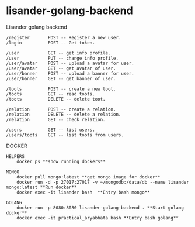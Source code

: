 # lisander-golang-backend
Lisander golang backend

    /register       POST -- Register a new user.
    /login          POST -- Get token.

    /user           GET -- get info profile.
    /user           PUT -- change info profile.
    /user/avatar    POST -- upload a avatar for user.
    /user/avatar    GET -- get avatar of user.
    /user/banner    POST -- upload a banner for user.
    /user/banner    GET -- get banner of user.

    /toots          POST -- create a new toot.
    /toots          GET -- read toots.
    /toots          DELETE -- delete toot.

    /relation       POST -- create a relation.
    /relation       DELETE -- delete a relation.
    /relation       GET -- check relation.

    /users          GET -- list users.
    /users/toots    GET -- list toots from users.


DOCKER
    
    HELPERS
        docker ps **show running dockers**

    MONGO
        docker pull mongo:latest **get mongo image for docker**
        docker run -d -p 27017:27017 -v ~/mongodb:/data/db --name lisander mongo:latest **Run docker**
        docker exec -it lisander bash  **Entry bash mongo**
    
    GOLANG
        docker run -p 8080:8080 lisander-golang-backend . **Start golang docker**
        docker exec -it practical_aryabhata bash **Entry bash golang**
